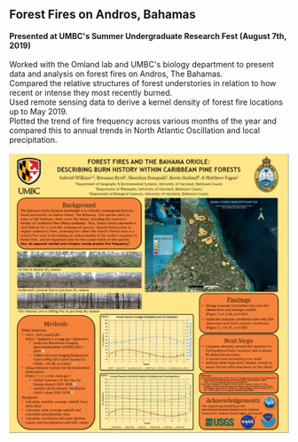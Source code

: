 ## Forest Fires on Andros, Bahamas
**Presented at UMBC's Summer Undergraduate Research Fest (August 7th, 2019)**
<br><br>
Worked with the Omland lab and UMBC's biology department to present data and analysis on forest fires on Andros, The Bahamas.
<br>
Compared the relative structures of forest understories in relation to how recent or intense they most recently burned.
<br>
Used remote sensing data to derive a kernel density of forest fire locations up to May 2019.
<br>
Plotted the trend of fire frequency across various months of the year and compared this to annual trends in North Atlantic Oscillation and
local precipitation.
<br><br>
<img src="images/GWilkins_Bahamas_Burn_poster.PNG?raw=true"/>
